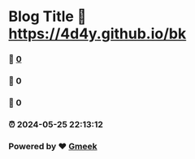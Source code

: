 # Blog Title :link: https://4d4y.github.io/bk 
### :page_facing_up: [0](https://4d4y.github.io/bk/tag.html) 
### :speech_balloon: 0 
### :hibiscus: 0 
### :alarm_clock: 2024-05-25 22:13:12 
### Powered by :heart: [Gmeek](https://github.com/Meekdai/Gmeek)
